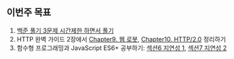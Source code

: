 ## 이번주 목표

1. [백준 풀기 3문제 시간제한 하면서 풀기]()
2. HTTP 완벽 가이드 2장에서 [Chapter9. 웹 로봇](), [Chapter10. HTTP/2.0]() 정리하기 
3. 함수형 프로그래밍과 JavaScript ES6+ 공부하기: [섹션6 지연성 1](), [섹션7 지연성 2]()



